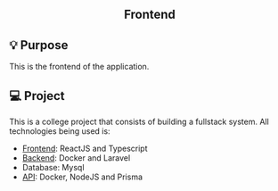<div align="center">

## Frontend

</div>

## 💡 Purpose

This is the frontend of the application.

## 💻 Project

This is a college project that consists of building a fullstack system.
All technologies being used is:
- [Frontend](https://github.com/gsaaraujo/challenge-frontend): ReactJS and Typescript
- [Backend](https://github.com/gsaaraujo/challenge-backend): Docker and Laravel
- Database: Mysql
- [API](https://github.com/gsaaraujo/challenge-db-api): Docker, NodeJS and Prisma